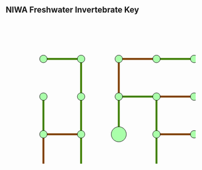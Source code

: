 ## NIWA Freshwater Invertebrate Key

<svg width="800" height="600" xmlns="http://www.w3.org/2000/svg" xmlns:se="http://svg-edit.googlecode.com">
 <!-- Created with SVG-edit - http://svg-edit.googlecode.com/ -->
 <g transform="translate(100, 100)">
  <title>Logical Map</title>

  <line x1="0"   y1="0"   x2="100" y2="0"   fill="none" stroke-width="5" stroke="#3f7f00"/>
  <line x1="200" y1="200" x2="200" y2="100" fill="none" stroke-width="5" stroke="#3f7f00"/>
  <line x1="200" y1="100" x2="300" y2="100" fill="none" stroke-width="5" stroke="#3f7f00"/>
  <line x1="300" y1="100" x2="300" y2="200" fill="none" stroke-width="5" stroke="#3f7f00"/>
  <line x1="300" y1="200" x2="300" y2="300" fill="none" stroke-width="5" stroke="#3f7f00"/>
  <line x1="300" y1="300" x2="200" y2="300" fill="none" stroke-width="5" stroke="#3f7f00"/>
  <line x1="200" y1="300" x2="100" y2="300" fill="none" stroke-width="5" stroke="#3f7f00"/>
  <line x1="100" y1="300" x2="100" y2="200" fill="none" stroke-width="5" stroke="#3f7f00"/>
  <line x1="100" y1="200" x2="100" y2="100" fill="none" stroke-width="5" stroke="#3f7f00"/>
  <line x1="100" y1="100" x2="100" y2="000" fill="none" stroke-width="5" stroke="#3f7f00"/>

  <line x1="200" y1="100" x2="200" y2="000" fill="none" stroke-width="5" stroke="#7f3f00"/>
  <line x1="200" y1="000" x2="300" y2="000" fill="none" stroke-width="5" stroke="#7f3f00"/>
  <line x1="300" y1="000" x2="400" y2="000" fill="none" stroke-width="5" stroke="#3f7f00"/>

  <line x1="300" y1="100" x2="400" y2="100" fill="none" stroke-width="5" stroke="#7f3f00"/>
  <line x1="300" y1="200" x2="400" y2="200" fill="none" stroke-width="5" stroke="#7f3f00"/>
  <line x1="300" y1="300" x2="400" y2="300" fill="none" stroke-width="5" stroke="#7f3f00"/>

  <line x1="200" y1="300" x2="200" y2="400" fill="none" stroke-width="5" stroke="#7f3f00"/>
  <line x1="200" y1="400" x2="300" y2="400" fill="none" stroke-width="5" stroke="#7f3f00"/>
  <line x1="200" y1="400" x2="100" y2="400" fill="none" stroke-width="5" stroke="#3f7f00"/>

  <line x1="100" y1="300" x2="000" y2="400" fill="none" stroke-width="5" stroke="#7f3f00"/>

  <line x1="100" y1="200" x2="000" y2="200" fill="none" stroke-width="5" stroke="#7f3f00"/>
  <line x1="000" y1="200" x2="000" y2="300" fill="none" stroke-width="5" stroke="#7f3f00"/>
  <line x1="000" y1="200" x2="000" y2="100" fill="none" stroke-width="5" stroke="#3f7f00"/>


  <circle id="dot_1" cy="0" cx="0" r="10"  stroke-width="1" stroke="#000000" fill="#aaffaa"/>
  <circle id="dot_2" cy="100" cx="0" r="10"  stroke-width="1" stroke="#000000" fill="#aaffaa"/>
  <circle id="dot_3" cy="200" cx="0" r="10"  stroke-width="1" stroke="#000000" fill="#aaffaa"/>
  <circle id="dot_4" cy="300" cx="0" r="10"  stroke-width="1" stroke="#000000" fill="#aaffaa"/>
  <circle id="dot_5" cy="400" cx="0" r="10"  stroke-width="1" stroke="#000000" fill="#aaffaa"/>

  <circle id="dot_1" cy="0" cx="100" r="10"  stroke-width="1" stroke="#000000" fill="#aaffaa"/>
  <circle id="dot_2" cy="100" cx="100" r="10"  stroke-width="1" stroke="#000000" fill="#aaffaa"/>
  <circle id="dot_3" cy="200" cx="100" r="10"  stroke-width="1" stroke="#000000" fill="#aaffaa"/>
  <circle id="dot_4" cy="300" cx="100" r="10"  stroke-width="1" stroke="#000000" fill="#aaffaa"/>
  <circle id="dot_5" cy="400" cx="100" r="10"  stroke-width="1" stroke="#000000" fill="#aaffaa"/>

  <circle id="dot_1" cy="0" cx="200" r="10"  stroke-width="1" stroke="#000000" fill="#aaffaa"/>
  <circle id="dot_2" cy="100" cx="200" r="10"  stroke-width="1" stroke="#000000" fill="#aaffaa"/>
  <circle id="dot_3" cy="200" cx="200" r="20"  stroke-width="1" stroke="#000000" fill="#aaffaa"/>
  <circle id="dot_4" cy="300" cx="200" r="10"  stroke-width="1" stroke="#000000" fill="#aaffaa"/>
  <circle id="dot_5" cy="400" cx="200" r="10"  stroke-width="1" stroke="#000000" fill="#aaffaa"/>

  <circle id="dot_1" cy="0" cx="300" r="10"  stroke-width="1" stroke="#000000" fill="#aaffaa"/>
  <circle id="dot_2" cy="100" cx="300" r="10"  stroke-width="1" stroke="#000000" fill="#aaffaa"/>
  <circle id="dot_3" cy="200" cx="300" r="10"  stroke-width="1" stroke="#000000" fill="#aaffaa"/>
  <circle id="dot_4" cy="300" cx="300" r="10"  stroke-width="1" stroke="#000000" fill="#aaffaa"/>
  <circle id="dot_5" cy="400" cx="300" r="10"  stroke-width="1" stroke="#000000" fill="#aaffaa"/>

  <circle id="dot_1" cy="0" cx="400" r="10"  stroke-width="1" stroke="#000000" fill="#aaffaa"/>
  <circle id="dot_2" cy="100" cx="400" r="10"  stroke-width="1" stroke="#000000" fill="#aaffaa"/>
  <circle id="dot_3" cy="200" cx="400" r="10"  stroke-width="1" stroke="#000000" fill="#aaffaa"/>
  <circle id="dot_4" cy="300" cx="400" r="10"  stroke-width="1" stroke="#000000" fill="#aaffaa"/>
  <circle id="dot_5" cy="400" cx="400" r="10"  stroke-width="1" stroke="#000000" fill="#aaffaa"/>


 </g>
</svg>
